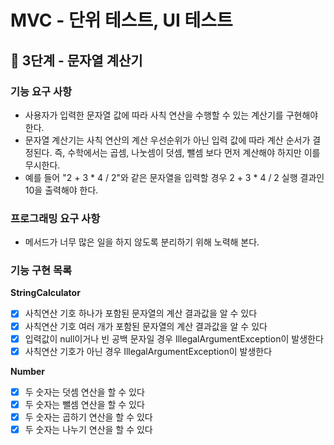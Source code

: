 # MVC - 단위 테스트, UI 테스트

## 🚀 3단계 - 문자열 계산기

### 기능 요구 사항
- 사용자가 입력한 문자열 값에 따라 사칙 연산을 수행할 수 있는 계산기를 구현해야 한다.
- 문자열 계산기는 사칙 연산의 계산 우선순위가 아닌 입력 값에 따라 계산 순서가 결정된다. 즉, 수학에서는 곱셈, 나눗셈이 덧셈, 뺄셈 보다 먼저 계산해야 하지만 이를 무시한다.
- 예를 들어 "2 + 3 * 4 / 2"와 같은 문자열을 입력할 경우 2 + 3 * 4 / 2 실행 결과인 10을 출력해야 한다.

### 프로그래밍 요구 사항
- 메서드가 너무 많은 일을 하지 않도록 분리하기 위해 노력해 본다.

### 기능 구현 목록

**StringCalculator**

- [x] 사칙연산 기호 하나가 포함된 문자열의 계산 결과값을 알 수 있다
- [x] 사칙연산 기호 여러 개가 포함된 문자열의 계산 결과값을 알 수 있다
- [x] 입력값이 null이거나 빈 공백 문자일 경우 IllegalArgumentException이 발생한다
- [x] 사칙연산 기호가 아닌 경우 IllegalArgumentException이 발생한다

**Number**

- [x] 두 숫자는 덧셈 연산을 할 수 있다
- [x] 두 숫자는 뺄셈 연산을 할 수 있다
- [x] 두 숫자는 곱하기 연산을 할 수 있다
- [x] 두 숫자는 나누기 연산을 할 수 있다

